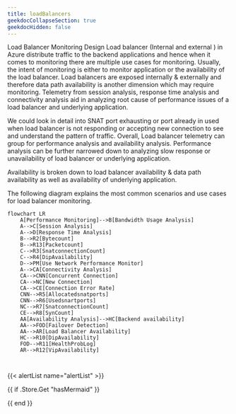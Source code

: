 ```yaml
---
title: loadBalancers
geekdocCollapseSection: true
geekdocHidden: false
---
```


Load Balancer Monitoring Design
Load balancer (Internal and external ) in Azure distribute traffic to the backend applications and hence when it comes to monitoring there are multiple use cases for monitoring. Usually, the intent of monitoring is either to monitor application or the availability of the load balancer. Load balancers are exposed internally & externally and therefore data path availability is another dimension which may require monitoring. Telemetry from session analysis, response time analysis and connectivity analysis aid in analyzing root cause of performance issues of a load balancer and underlying application.

We could look in detail into SNAT port exhausting or port already in used when load balancer is not responding or accepting new connection to see and understand the pattern of traffic.
Overall, Load balancer telemetry can group for performance analysis and availability analysis. Performance analysis can be further narrowed down to analyzing slow response or unavailability of load balancer or underlying application.

Availability is  broken down to load balancer availability & data path availability as well as availability of underlying application.

The following diagram explains the most common scenarios and use cases for load balancer monitoring.




```mermaid
flowchart LR
    A[Performance Monitoring]-->B[Bandwidth Usage Analysis]
    A-->C[Session Analysis]
    A-->D[Response Time Analysis]
    B-->R2[Bytecount]
    B-->R13[Packetcount]
    C-->R3[SnatconnectionCount]
    C-->R4[DipAvailability]
    D-->PM[Use Network Performance Monitor]
    A-->CA[Connectivity Analysis]
    CA-->CNN[Concurrent Connection]
    CA-->NC[New Connection]
    CA-->CE[Connection Error Rate]
    CNN-->R5[Allocatedsnatports]
    CNN-->R6[Usedsnartports]
    NC-->R7[SnatconnectionCount]
    CE-->R8[SynCount]
    AA[Availability Analysis]-->HC[Backend availability]
    AA-->FOD[Failover Detection]
    AA-->AR[Load Balancer Availability]
    HC-->R10[DipAvailability]
    FOD-->R11[HealthProbLog]
    AR-->R12[VipAvailability]



```

{{< alertList name="alertList" >}}

{{ if .Store.Get "hasMermaid" }}
  <script type="module">
    import mermaid from 'https://cdn.jsdelivr.net/npm/mermaid/dist/mermaid.esm.min.mjs';
    mermaid.initialize({ startOnLoad: true });
  </script>
{{ end }}
